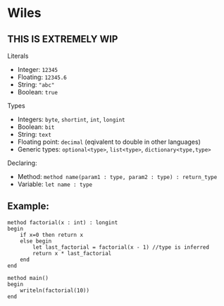 # Wiles

## THIS IS EXTREMELY WIP

Literals

- Integer: `12345`
- Floating: `12345.6`
- String: `"abc"`
- Boolean: `true`

Types
- Integers: `byte`, `shortint`, `int`, `longint`
- Boolean: `bit`
- String: `text`
- Floating point: `decimal` (eqivalent to double in other languages)
- Generic types: `optional<type>`, `list<type>`, `dictionary<type,type>`

Declaring:
- Method: `method name(param1 : type, param2 : type) : return_type`
- Variable: `let name : type`

## Example:

```
method factorial(x : int) : longint
begin
    if x=0 then return x
    else begin
        let last_factorial = factorial(x - 1) //type is inferred
        return x * last_factorial
    end
end
    
method main()
begin
    writeln(factorial(10))
end

```
